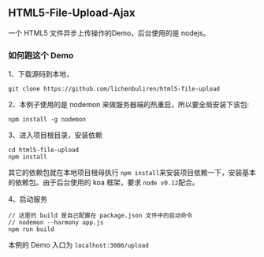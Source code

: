 ## HTML5-File-Upload-Ajax
一个 HTML5 文件异步上传操作的Demo，后台使用的是 nodejs。

### 如何跑这个 Demo

1、下载源码到本地，

``` shell
git clone https://github.com/lichenbuliren/html5-file-upload
```

2、本例子使用的是 nodemon 来做服务器端的热重启，所以要全局安装下该包: 

``` shell
npm install -g nodemon
```

3、进入项目根目录，安装依赖

``` shell
cd html5-file-upload
npm install
```

其它的依赖包就在本地项目根母执行 `npm install`来安装项目依赖一下，安装基本的依赖包。由于后台使用的 koa 框架，要求 `node v0.12`配合。

4、启动服务

``` shell
// 这里的 build 是自己配置在 package.json 文件中的启动命令
// nodemon --harmony app.js
npm run build
```

本例的 Demo 入口为 `localhost:3000/upload`